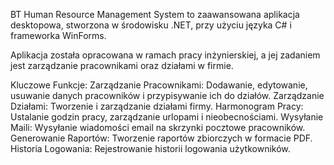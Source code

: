 BT Human Resource Management System to zaawansowana aplikacja desktopowa, stworzona w środowisku .NET, przy użyciu języka C# i frameworka WinForms.

Aplikacja została opracowana w ramach pracy inżynierskiej, a jej zadaniem jest zarządzanie pracownikami oraz działami w firmie.

Kluczowe Funkcje:
Zarządzanie Pracownikami: Dodawanie, edytowanie, usuwanie danych pracowników i przypisywanie ich do działów.
Zarządzanie Działami: Tworzenie i zarządzanie działami firmy.
Harmonogram Pracy: Ustalanie godzin pracy, zarządzanie urlopami i nieobecnościami.
Wysyłanie Maili: Wysyłanie wiadomości email na skrzynki pocztowe pracowników.
Generowanie Raportów: Tworzenie raportów zbiorczych w formacie PDF.
Historia Logowania: Rejestrowanie historii logowania użytkowników.

